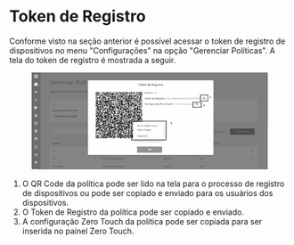 # Token de Registro

Conforme visto na seção anterior é possível acessar o token de registro de dispositivos no menu "Configurações" na opção "Gerenciar Políticas". A tela do token de registro é mostrada a seguir.

<figure><img src="../../../.gitbook/assets/image (8) (1).png" alt="" width="524"><figcaption></figcaption></figure>

1. O QR Code da política pode ser lido na tela para o processo de registro de dispositivos ou pode ser copiado e enviado para os usuários dos dispositivos.
2. O Token de Registro da política pode ser copiado e enviado.
3. A configuração Zero Touch da política pode ser copiada para ser inserida no painel Zero Touch.





<figure><img src="broken-reference" alt=""><figcaption></figcaption></figure>
